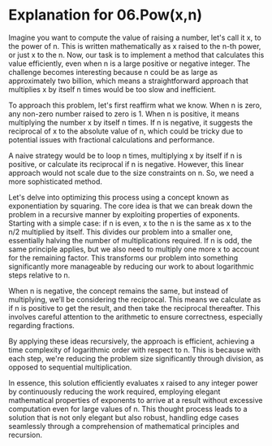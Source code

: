 # Explanation for 06.Pow(x,n)

Imagine you want to compute the value of raising a number, let's call it x, to the power of n. This is written mathematically as x raised to the n-th power, or just x to the n. Now, our task is to implement a method that calculates this value efficiently, even when n is a large positive or negative integer. The challenge becomes interesting because n could be as large as approximately two billion, which means a straightforward approach that multiplies x by itself n times would be too slow and inefficient.

To approach this problem, let's first reaffirm what we know. When n is zero, any non-zero number raised to zero is 1. When n is positive, it means multiplying the number x by itself n times. If n is negative, it suggests the reciprocal of x to the absolute value of n, which could be tricky due to potential issues with fractional calculations and performance. 

A naive strategy would be to loop n times, multiplying x by itself if n is positive, or calculate its reciprocal if n is negative. However, this linear approach would not scale due to the size constraints on n. So, we need a more sophisticated method.

Let's delve into optimizing this process using a concept known as exponentiation by squaring. The core idea is that we can break down the problem in a recursive manner by exploiting properties of exponents. Starting with a simple case: if n is even, x to the n is the same as x to the n/2 multiplied by itself. This divides our problem into a smaller one, essentially halving the number of multiplications required. If n is odd, the same principle applies, but we also need to multiply one more x to account for the remaining factor. This transforms our problem into something significantly more manageable by reducing our work to about logarithmic steps relative to n.

When n is negative, the concept remains the same, but instead of multiplying, we’ll be considering the reciprocal. This means we calculate as if n is positive to get the result, and then take the reciprocal thereafter. This involves careful attention to the arithmetic to ensure correctness, especially regarding fractions.

By applying these ideas recursively, the approach is efficient, achieving a time complexity of logarithmic order with respect to n. This is because with each step, we're reducing the problem size significantly through division, as opposed to sequential multiplication.

In essence, this solution efficiently evaluates x raised to any integer power by continuously reducing the work required, employing elegant mathematical properties of exponents to arrive at a result without excessive computation even for large values of n. This thought process leads to a solution that is not only elegant but also robust, handling edge cases seamlessly through a comprehension of mathematical principles and recursion.